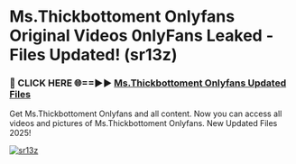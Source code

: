 # Ms.Thickbottoment Onlyfans Original Videos 0nlyFans Leaked - Files Updated! (sr13z)

<h3>🔴 CLICK HERE 🌐==►► <a href="https://tinyurl.com/ehrbuxhb" rel="nofollow">Ms.Thickbottoment Onlyfans Updated Files</a></h3>

Get Ms.Thickbottoment Onlyfans and all content. Now you can access all videos and pictures of Ms.Thickbottoment Onlyfans. New Updated Files 2025!

[![sr13z](https://i.imgur.com/lVYEuWS.gif)](https://tinyurl.com/ehrbuxhb)
